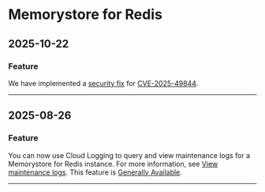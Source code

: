 # Memorystore for Redis

## 2025-10-22

### Feature

We have implemented a [security fix](https://docs.cloud.google.com/memorystore/docs/redis/security-bulletins#gcp-2025-061) for [CVE-2025-49844](https://nvd.nist.gov/vuln/detail/CVE-2025-49844).

---
## 2025-08-26

### Feature

You can now use Cloud Logging to query and view maintenance logs for a Memorystore for Redis instance. For more information, see [View maintenance logs](https://cloud.google.com/memorystore/docs/redis/view-maintenance-logs). This feature is [Generally Available](https://cloud.google.com/products#product-launch-stages).

---
